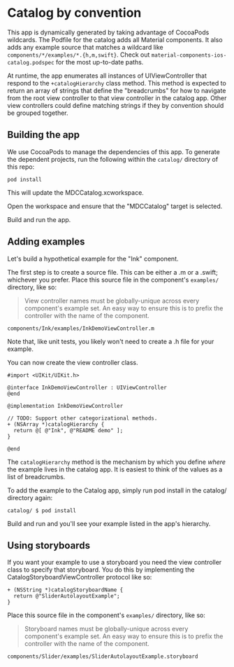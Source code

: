 # Catalog by convention

This app is dynamically generated by taking advantage of CocoaPods wildcards. The Podfile for the
catalog adds all Material components. It also adds any example source that matches a wildcard like
`components/*/examples/*.{h,m,swift}`. Check out `material-components-ios-catalog.podspec` for the
most up-to-date paths.

At runtime, the app enumerates all instances of UIViewController that respond to the
`+catalogHierarchy` class method. This method is expected to return an array of strings that define
the "breadcrumbs" for how to navigate from the root view controller to that view controller in the
catalog app. Other view controllers could define matching strings if they by convention should be
grouped together.

## Building the app

We use CocoaPods to manage the dependencies of this app. To generate the dependent projects, run
the following within the `catalog/` directory of this repo:

    pod install

This will update the MDCCatalog.xcworkspace.

Open the workspace and ensure that the "MDCCatalog" target is selected.

Build and run the app.

## Adding examples

Let's build a hypothetical example for the "Ink" component.

The first step is to create a source file. This can be either a .m or a .swift; whichever you
prefer. Place this source file in the component's `examples/` directory, like so:

> View controller names must be globally-unique across every component's example set. An easy way
> to ensure this is to prefix the controller with the name of the component.

    components/Ink/examples/InkDemoViewController.m

Note that, like unit tests, you likely won't need to create a .h file for your example.

You can now create the view controller class.

    #import <UIKit/UIKit.h>

    @interface InkDemoViewController : UIViewController
    @end

    @implementation InkDemoViewController

    // TODO: Support other categorizational methods.
    + (NSArray *)catalogHierarchy {
      return @[ @"Ink", @"README demo" ];
    }

    @end

The `catalogHierarchy` method is the mechanism by which you define *where* the example lives in the
catalog app. It is easiest to think of the values as a list of breadcrumbs.

To add the example to the Catalog app, simply run pod install in the catalog/ directory again:

    catalog/ $ pod install

Build and run and you'll see your example listed in the app's hierarchy.

## Using storyboards

If you want your example to use a storyboard you need the view controller class to specify that
storyboard. You do this by implementing the CatalogStoryboardViewController protocol like so:

    + (NSString *)catalogStoryboardName {
      return @"SliderAutolayoutExample";
    }

Place this source file in the component's `examples/` directory, like so:

> Storyboard names must be globally-unique across every component's example set. An easy way
> to ensure this is to prefix the controller with the name of the component.

    components/Slider/examples/SliderAutolayoutExample.storyboard
